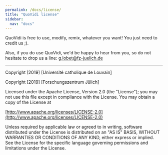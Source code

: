 ```yaml
---
permalink: /docs/license/
title: "QuoVidi license"
sidebar:
  nav: "docs"
---
```


QuoVidi is free to use, modify, remix, whatever you want! You just need to credit us ;). 

Also, if you do use QuoVidi, we'd be happy to hear from you, so do not hesitate to drop us a line: g.lobet@fz-juelich.de

<hr>


Copyright [2019] [Université catholique de Louvain]

Copyright [2019] [Forschungszentrum Jülich]

Licensed under the Apache License, Version 2.0 (the "License");
you may not use this file except in compliance with the License.
You may obtain a copy of the License at

[http://www.apache.org/licenses/LICENSE-2.0](http://www.apache.org/licenses/LICENSE-2.0)

Unless required by applicable law or agreed to in writing, software
distributed under the License is distributed on an "AS IS" BASIS,
WITHOUT WARRANTIES OR CONDITIONS OF ANY KIND, either express or implied.
See the License for the specific language governing permissions and
limitations under the License.